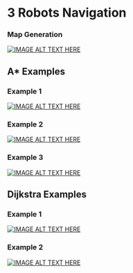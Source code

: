 # 3 Robots Navigation 

### Map Generation
[![IMAGE ALT TEXT HERE](https://i9.ytimg.com/vi/Yhe0AVvHYEM/hqdefault.jpg?sqp=CIT-8eIF&rs=AOn4CLDN5qLKGJVtpDxR5Zw5oYBokb6D7w)](https://youtu.be/Yhe0AVvHYEM)

## A* Examples
### Example 1
[![IMAGE ALT TEXT HERE](https://i9.ytimg.com/vi/oOYXKGJ6U0g/hqdefault.jpg?sqp=CLCA8uIF&rs=AOn4CLD6LedUkjzDAeGOXVM2bI6PbvgyBA)](https://youtu.be/oOYXKGJ6U0g)

### Example 2
[![IMAGE ALT TEXT HERE](https://i9.ytimg.com/vi/BcbJ43ajqHs/hqdefault.jpg?sqp=CLCA8uIF&rs=AOn4CLA7cqOX-xkKTkY2nVGq-0fG_PAmng)](https://youtu.be/BcbJ43ajqHs)

### Example 3
[![IMAGE ALT TEXT HERE](https://i9.ytimg.com/vi/020_XCw2g80/hqdefault.jpg?sqp=CLCA8uIF&rs=AOn4CLDbbkaEBWnXXg4GkXND19UbeRmaKA)](https://youtu.be/020_XCw2g80)

## Dijkstra Examples

### Example 1
[![IMAGE ALT TEXT HERE](https://i9.ytimg.com/vi/OmpusyATmOw/hqdefault.jpg?sqp=CLCA8uIF&rs=AOn4CLD_8VZyxTMCHVZpxf8Gvu5T3tmcSQ )](https://youtu.be/OmpusyATmOw)

### Example 2
[![IMAGE ALT TEXT HERE](https://i9.ytimg.com/vi/9GFTXXggYcs/hqdefault.jpg?sqp=CNyC8uIF&rs=AOn4CLBq2wkx17KU9D7cMYsQyn-hCnOPOQ )](https://youtu.be/9GFTXXggYcs)


